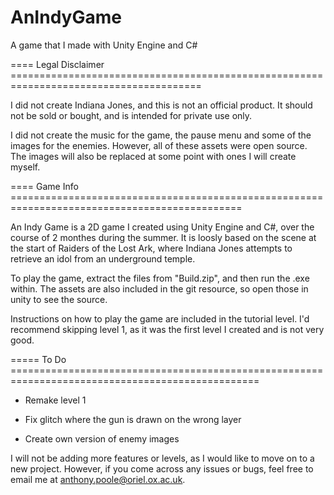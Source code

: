 # AnIndyGame
A game that I made with Unity Engine and C#

==== Legal Disclaimer =======================================================================================

I did not create Indiana Jones, and this is not an official product. It should not be sold or bought, and is intended for private use only.

I did not create the music for the game, the pause menu and some of the images for the enemies. However, all of these assets were open source. The images will also be replaced at some point with ones I will create myself.

==== Game Info ==============================================================================================

An Indy Game is a 2D game I created using Unity Engine and C#, over the course of 2 monthes during the summer. It is loosly based on the scene at the start of Raiders of the Lost Ark, where Indiana Jones attempts to retrieve an idol from an underground temple.

To play the game, extract the files from "Build.zip", and then run the .exe within. The assets are also included in the git resource, so open those in unity to see the source.

Instructions on how to play the game are included in the tutorial level. I'd recommend skipping level 1, as it was the first level I created and is not very good.

===== To Do =================================================================================================

- Remake level 1

- Fix glitch where the gun is drawn on the wrong layer

- Create own version of enemy images

I will not be adding more features or levels, as I would like to move on to a new project. However, if you come across any issues or bugs, feel free to email me at anthony.poole@oriel.ox.ac.uk.